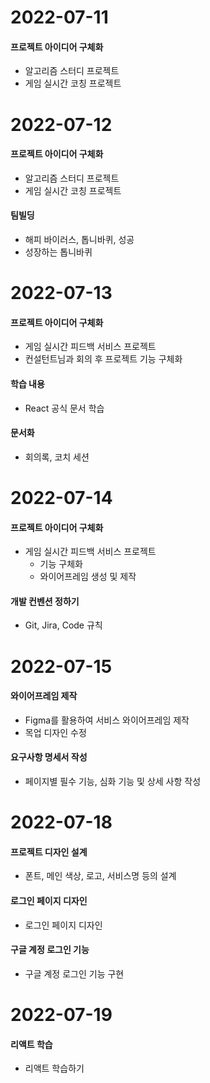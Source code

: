 # 2022-07-11

#### 프로젝트 아이디어 구체화
- 알고리즘 스터디 프로젝트
- 게임 실시간 코칭 프로젝트

# 2022-07-12

#### 프로젝트 아이디어 구체화
- 알고리즘 스터디 프로젝트
- 게임 실시간 코칭 프로젝트

#### 팀빌딩
- 해피 바이러스, 톱니바퀴, 성공
- 성장하는 톱니바퀴

# 2022-07-13

#### 프로젝트 아이디어 구체화
- 게임 실시간 피드백 서비스 프로젝트
- 컨설턴트님과 회의 후 프로젝트 기능 구체화

#### 학습 내용
- React 공식 문서 학습

#### 문서화
- 회의록, 코치 세션

# 2022-07-14

#### 프로젝트 아이디어 구체화
- 게임 실시간 피드백 서비스 프로젝트
    - 기능 구체화
    - 와이어프레임 생성 및 제작

#### 개발 컨벤션 정하기
- Git, Jira, Code 규칙

# 2022-07-15

#### 와이어프레임 제작
- Figma를 활용하여 서비스 와이어프레임 제작
- 목업 디자인 수정

#### 요구사항 명세서 작성
- 페이지별 필수 기능, 심화 기능 및 상세 사항 작성

# 2022-07-18

#### 프로젝트 디자인 설계
- 폰트, 메인 색상, 로고, 서비스명 등의 설계

#### 로그인 페이지 디자인
- 로그인 페이지 디자인

#### 구글 계정 로그인 기능
- 구글 계정 로그인 기능 구현

# 2022-07-19

#### 리액트 학습
- 리액트 학습하기
